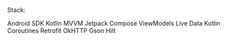 Stack:

Android SDK
Kotlin
MVVM
Jetpack Compose
ViewModels
Live Data
Kotlin Coroutines
Retrofit
OkHTTP
Gson
Hilt
